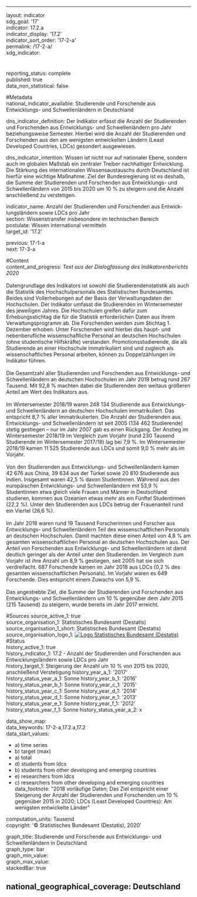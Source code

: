 ---
                   
layout: indicator                   
sdg_goal: '17'                   
indicator: 17.2.a                   
indicator_display: '17.2'                   
indicator_sort_order: '17-2-a'                   
permalink: /17-2-a/                   
sdg_indicator:                    

#                   
reporting_status: complete                   
published: true                   
data_non_statistical: false                   


#Metadata                   
national_indicator_available: Studierende und Forschende aus Entwicklungs- und Schwellenländern in Deutschland                   

dns_indicator_definition: Der Indikator erfasst die Anzahl der Studierenden und Forschenden aus Entwicklungs- und Schwellenländern pro Jahr beziehungsweise Semester. Hierbei wird die Anzahl der Studierenden und Forschenden aus den am wenigsten entwickelten Ländern (Least Developed Countries, LDCs) gesondert ausgewiesen.                   

dns_indicator_intention: Wissen ist nicht nur auf nationaler Ebene, sondern auch im globalen Maßstab ein zentraler Treiber nachhaltiger Entwicklung. Die Stärkung des internationalen Wissensaustauschs durch Deutschland ist hierfür eine wichtige Maßnahme. Ziel der Bundesregierung ist es deshalb, die Summe der Studierenden und Forschenden aus Entwicklungs- und Schwellenländern von 2015 bis 2020 um 10&nbsp;% zu steigern und die Anzahl anschließend zu verstetigen.                   

indicator_name: Anzahl der Studierenden und Forschenden aus Entwick&shy;lungs&shy;ländern sowie LDCs pro Jahr                   
section: Wissenstransfer insbesondere im technischen Bereich                   
postulate: Wissen international vermitteln                   
target_id: '17.2'                   

previous: 17-1-a                   
next: 17-3-a                   

#Content                    
content_and_progress: <i> Text aus der Dialogfassung des Indikatorenberichts 2020</i><br><br>Datengrundlage des Indikators ist sowohl die Studierendenstatistik als auch die Statistik des Hochschulpersonals des Statistischen Bundesamtes. Beides sind Vollerhebungen auf der Basis der Verwaltungsdaten der Hochschulen. Der Indikator umfasst die Studierenden im Wintersemester des jeweiligen Jahres. Die Hochschulen greifen dafür zum Erhebungsstichtag die für die Statistik erforderlichen Daten aus ihrem Verwaltungsprogramm ab. Die Forschenden werden zum Stichtag 1. Dezember erhoben. Unter Forschenden wird hierbei das haupt- und nebenberufliche wissenschaftliche Personal an deutschen Hochschulen (ohne studentische Hilfskräfte) verstanden. Promotionsstudierende, die als Studierende an einer Hochschule immatrikuliert sind und zugleich als wissenschaftliches Personal arbeiten, können zu Doppelzählungen im Indikator führen.<br><br>Die Gesamtzahl aller Studierenden und Forschenden aus Entwicklungs- und Schwellenländern an deutschen Hochschulen im Jahr 2018 betrug rund 267 Tausend. Mit 92,8&nbsp;% machten dabei die Studierenden den weitaus größeren Anteil am Wert des Indikators aus.<br><br>Im Wintersemester 2018/19 waren 248&nbsp;134 Studierende aus Entwicklungs- und Schwellenländern an deutschen Hochschulen immatrikuliert. Das entspricht 8,7&nbsp;% aller Immatrikulierten. Die Anzahl der Studierenden aus Entwicklungs- und Schwellenländern ist seit 2005 (134&nbsp;462 Studierende) stetig gestiegen – nur im Jahr 2007 gab es einen Rückgang. Der Anstieg im Wintersemester 2018/19 im Vergleich zum Vorjahr (rund 230 Tausend Studierende im Wintersemester 2017/18) lag bei 7,9&nbsp;%. Im Wintersemester 2018/19 kamen 11&nbsp;525 Studierende aus LDCs und somit 9,0&nbsp;% mehr als im Vorjahr.<br><br>Von den Studierenden aus Entwicklungs- und Schwellenländern kamen 42&nbsp;676 aus China, 39&nbsp;634 aus der Türkei sowie 20&nbsp;810 Studierende aus Indien. Insgesamt waren 42,5&nbsp;% davon Studentinnen. Während aus den europäischen Entwicklungs- und Schwellenländern mit 53,9&nbsp;% Studentinnen etwa gleich viele Frauen und Männer in Deutschland studieren, kommen aus Ozeanien etwas mehr als ein Fünftel Studentinnen (22,2&nbsp;%). Unter den Studierenden aus LDCs betrug der Frauenanteil rund ein Viertel (26,6&nbsp;%).<br><br>Im Jahr 2018 waren rund 19 Tausend Forscherinnen und Forscher aus Entwicklungs- und Schwellenländern Teil des wissenschaftlichen Personals an deutschen Hochschulen. Damit machten diese einen Anteil von 4,8&nbsp;% am gesamten wissenschaftlichen Personal an deutschen Hochschulen aus. Der Anteil von Forschenden aus Entwicklungs- und Schwellenländern ist damit deutlich geringer als der Anteil unter den Studierenden. Im Vergleich zum Vorjahr ist ihre Anzahl um 8,9&nbsp;% gestiegen, seit 2005 hat sie sich verdreifacht. 687 Forschende kamen im Jahr 2018 aus LDCs (0,2&nbsp;% des gesamten wissenschaftlichen Personals). Im Vorjahr waren es 649 Forschende. Dies entspricht einem Zuwachs von 5,9&nbsp;%.<br><br>Das angestrebte Ziel, die Summe der Studierenden und Forschenden aus Entwicklungs- und Schwellenländern um 10&nbsp;% gegenüber dem Jahr 2015 (215 Tausend) zu steigern, wurde bereits im Jahr 2017 erreicht.                   

#Sources
source_active_1: true                           
source_organisation_1: Statistisches Bundesamt (Destatis)                           
source_organisation_1_short: Statistisches Bundesamt (Destatis)                           
source_organisation_logo_1: <a href="https://www.destatis.de/DE/Home/_inhalt.html"><img src="https://g205sdgs.github.io/sdg-indicators/public/logos/destatis.png" alt="Logo Statistisches Bundesamt (Destatis)" title="Klicken Sie hier um zu der Homepage der Organisation zu gelangen" /></a>
#Status                   
history_active_1: true                   
history_indicator_1: 17.2 - Anzahl der Studierenden und Forschenden aus Entwicklungsländern sowie LDCs pro Jahr                   
history_target_1: Steigerung der Anzahl um 10&nbsp;% von 2015 bis 2020, anschließend Verstetigung
history_year_a_1: '2017'                           
history_status_year_a_1: Sonne
history_year_b_1: '2016'                           
history_status_year_b_1: Sonne
history_year_c_1: '2015'                           
history_status_year_c_1: Sonne
history_year_d_1: '2014'                           
history_status_year_d_1: Sonne
history_year_e_1: '2013'                           
history_status_year_e_1: Sonne
history_year_f_1: '2012'                           
history_status_year_f_1: Sonne
history_status_year_a_2: x

data_show_map:                    
data_keywords: 17-2-a,17.2.a,17.2                   
data_start_values: 
 - a) time series
 - b) target (max)
 - a) total
 - d) students from ldcs
 - b) students from other developing and emerging countries
 - e) researchers from ldcs
 - c) researchers from other developing and emerging countries                   
data_footnote: "2018 vorläufige Daten; Das Ziel entspricht einer Steigerung der Anzahl der Studierenden und Forschenden um 10&nbsp;% gegenüber 2015 in 2020; LDCs (Least Developed Countries): Am wenigsten entwickelte Länder"                   

computation_units: Tausend                   
copyright: '&copy; Statistisches Bundesamt (Destatis), 2020'                   

graph_title: Studierende und Forschende aus Entwicklungs- und Schwellenländern in Deutschland                   
graph_type: bar                   
graph_min_value:                    
graph_max_value:                    
stackedBar: true                   

national_geographical_coverage: Deutschland                   
---